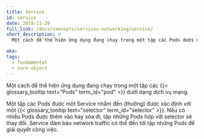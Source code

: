```yaml
---
title: Service
id: service
date: 2019-11-29
full_link: /docs/concepts/services-networking/service/
short_description: >
  Một cách để thể hiện ứng dụng đang chạy trong một tập các Pods dưới dạng dịch vụ mạng.

aka:
tags:
  - fundamental
  - core-object
---
```


Một cách để thể hiện ứng dụng đang chạy trong một tập các {{< glossary_tooltip text="Pods" term_id="pod" >}} dưới dạng dịch vụ mạng.

<!--more-->

Một tập các Pods được một Service nhắm đến (thường) được xác định với một {{< glossary_tooltip text="selector" term_id="selector" >}}. Nếu có nhiều Pods được thêm vào hay xóa đi, tập những Pods hợp với selector sẽ thay đổi. Service đảm bảo network traffic có thể đến tới tập những Pods để giải quyết công việc.
